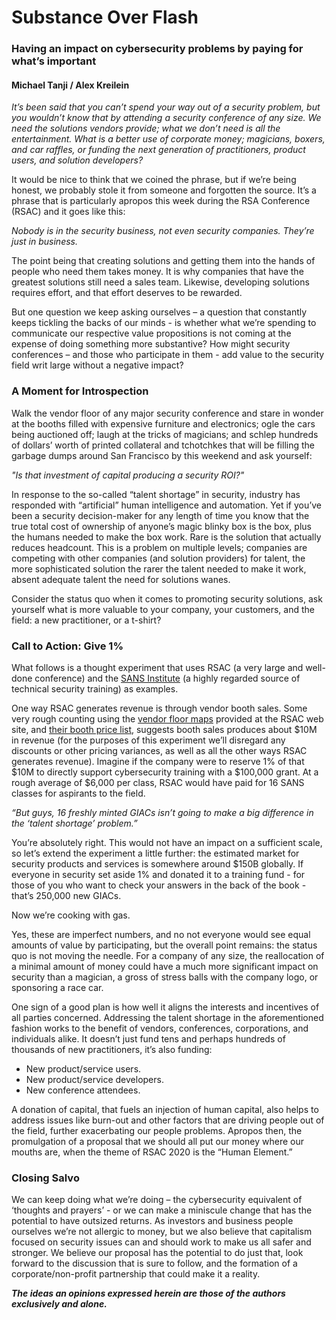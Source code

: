 # Substance Over Flash

### Having an impact on cybersecurity problems by paying for what’s important
#### Michael Tanji / Alex Kreilein

*It’s been said that you can’t spend your way out of a security problem, but you wouldn’t know that by attending a security conference of any size. We need the solutions vendors provide; what we don’t need is all the entertainment. What is a better use of corporate money; magicians, boxers, and car raffles, or funding the next generation of practitioners, product users, and solution developers?*

It would be nice to think that we coined the phrase, but if we’re being honest, we probably stole it from someone and forgotten the source. It’s a phrase that is particularly apropos this week during the RSA Conference (RSAC) and it goes like this:

*Nobody is in the security business, not even security companies.  They’re just in business.*

The point being that creating solutions and getting them into the hands of people who need them takes money. It is why companies that have the greatest solutions still need a sales team. Likewise, developing solutions requires effort, and that effort deserves to be rewarded. 

But one question we keep asking ourselves – a question that constantly keeps tickling the backs of our minds - is whether what we’re spending to communicate our respective value propositions is not coming at the expense of doing something more substantive? How might security conferences – and those who participate in them - add value to the security field writ large without a negative impact?

### A Moment for Introspection

Walk the vendor floor of any major security conference and stare in wonder at the booths filled with expensive furniture and electronics; ogle the cars being auctioned off; laugh at the tricks of magicians; and schlep hundreds of dollars’ worth of printed collateral and tchotchkes that will be filling the garbage dumps around San Francisco by this weekend and ask yourself:

*"Is that investment of capital producing a security ROI?"*

In response to the so-called “talent shortage” in security, industry has responded with “artificial” human intelligence and automation. Yet if you’ve been a security decision-maker for any length of time you know that the true total cost of ownership of anyone’s magic blinky box is the box, plus the humans needed to make the box work. Rare is the solution that actually reduces headcount. This is a problem on multiple levels; companies are competing with other companies (and solution providers) for talent, the more sophisticated solution the rarer the talent needed to make it work, absent adequate talent the need for solutions wanes.

Consider the status quo when it comes to promoting security solutions, ask yourself what is more valuable to your company, your customers, and the field: a new practitioner, or a t-shirt?

### Call to Action: Give 1%

What follows is a thought experiment that uses RSAC (a very large and well-done conference) and the [SANS Institute](https://www.sans.org/) (a highly regarded source of technical security training) as examples.

One way RSAC generates revenue is through vendor booth sales. Some very rough counting using the [vendor floor maps](https://www.rsaconference.com/usa/expo-and-sponsors) provided at the RSAC web site, and [their booth price list](https://www.rsaconference.com/writable/files/2020/rsac_2020_exhibit_sizes_prices.pdf), suggests booth sales produces about $10M in revenue (for the purposes of this experiment we’ll disregard any discounts or other pricing variances, as well as all the other ways RSAC generates revenue).  Imagine if the company were to reserve 1% of that $10M to directly support cybersecurity training with a $100,000 grant. At a rough average of $6,000 per class, RSAC would have paid for 16 SANS classes for aspirants to the field.

*“But guys, 16 freshly minted GIACs isn’t going to make a big difference in the ‘talent shortage’ problem.”*

You’re absolutely right. This would not have an impact on a sufficient scale, so let’s extend the experiment a little further: the estimated market for security products and services is somewhere around $150B globally. If everyone in security set aside 1% and donated it to a training fund - for those of you who want to check your answers in the back of the book - that’s 250,000 new GIACs. 

Now we’re cooking with gas.

Yes, these are imperfect numbers, and no not everyone would see equal amounts of value by participating, but the overall point remains: the status quo is not moving the needle. For a company of any size, the reallocation of a minimal amount of money could have a much more significant impact on security than a magician, a gross of stress balls with the company logo, or sponsoring a race car. 

One sign of a good plan is how well it aligns the interests and incentives of all parties concerned. Addressing the talent shortage in the aforementioned fashion works to the benefit of vendors, conferences, corporations, and individuals alike. It doesn’t just fund tens and perhaps hundreds of thousands of new practitioners, it’s also funding:

- New product/service users.
- New product/service developers.
- New conference attendees.

A donation of capital, that fuels an injection of human capital, also helps to address issues like burn-out and other factors that are driving people out of the field, further exacerbating our people problems. Apropos then, the promulgation of a proposal that we should all put our money where our mouths are, when the theme of RSAC 2020 is the “Human Element.” 

### Closing Salvo

We can keep doing what we’re doing – the cybersecurity equivalent of ‘thoughts and prayers’ - or we can make a miniscule change that has the potential to have outsized returns. As investors and business people ourselves we’re not allergic to money, but we also believe that capitalism focused on security issues can and should work to make us all safer and stronger. We believe our proposal has the potential to do just that, look forward to the discussion that is sure to follow, and the formation of a corporate/non-profit partnership that could make it a reality.

***The ideas an opinions expressed herein are those of the authors exclusively and alone.***
